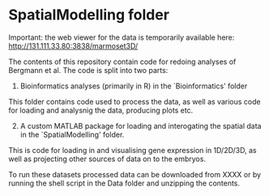 # SpatialModelling folder

Important: the web viewer for the data is temporarily available here: http://131.111.33.80:3838/marmoset3D/

The contents of this repository contain code for redoing analyses of Bergmann et al. The code is split into two parts:

1) Bioinformatics analyses (primarily in R) in the `Bioinformatics' folder

This folder contains code used to process the data, as well as various code for loading and analysnig the data, producing plots etc. 

2) A custom MATLAB package for loading and interogating the spatial data in the `SpatialModelling' folder.

This is code for loading in and visualising gene expression in 1D/2D/3D, as well as projecting other sources of data on to the embryos.

To run these datasets processed data can be downloaded from XXXX or by running the shell script in the Data folder and unzipping the contents. 
